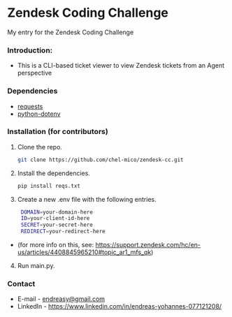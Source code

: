 # Zendesk Coding Challenge

My entry for the Zendesk Coding Challenge

### Introduction:
* This is a CLI-based ticket viewer to view Zendesk tickets from an Agent perspective

### Dependencies
* [requests](https://docs.python-requests.org/en/latest/)
* [python-dotenv](https://pypi.org/project/python-dotenv/)

### Installation (for contributors)

1. Clone the repo.
   ```sh
   git clone https://github.com/chel-mico/zendesk-cc.git
   ```
2. Install the dependencies.
   ```sh
   pip install reqs.txt
   ```
3. Create a new .env file with the following entries.
   ```sh
    DOMAIN=your-domain-here
    ID=your-client-id-here
    SECRET=your-secret-here
    REDIRECT=your-redirect-here
   ```
* (for more info on this, see: https://support.zendesk.com/hc/en-us/articles/4408845965210#topic_ar1_mfs_qk)
4. Run main.py.

### Contact
* E-mail - endreasy@gmail.com
* LinkedIn - https://www.linkedin.com/in/endreas-yohannes-077121208/

